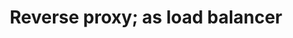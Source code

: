 ---
title: Reverse proxy; as load balancer
type: page
description: Experimenting with Golang
topic: programming
draft: true
---